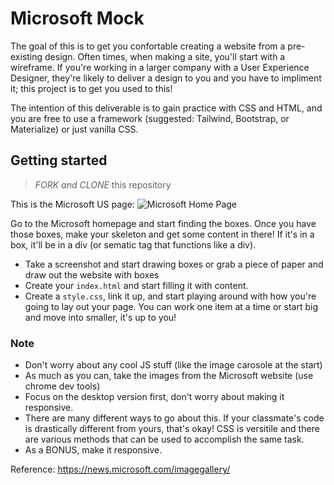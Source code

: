 # Microsoft Mock

The goal of this is to get you confortable creating a website from a pre-existing design. Often times, when making a site, you'll start with a wireframe. If you're working in a larger company with a User Experience Designer, they're likely to deliver a design to you and you have to impliment it; this project is to get you used to this!

The intention of this deliverable is to gain practice with CSS and HTML, and you are free to use a framework (suggested: Tailwind, Bootstrap, or Materialize) or just vanilla CSS.

## Getting started

> *FORK and CLONE* this repository 

This is the Microsoft US page:
![Microsoft Home Page](./MicrosoftMockImg.png)

Go to the Microsoft homepage and start finding the boxes. Once you have those boxes, make your skeleton and get some content in there! If it's in a box, it'll be in a div (or sematic tag that functions like a div). 

* Take a screenshot and start drawing boxes or grab a piece of paper and draw out the website with boxes
* Create your `index.html` and start filling it with content.
* Create a `style.css`, link it up, and start playing around with how you're going to lay out your page. You can work one item at a time or start big and move into smaller, it's up to you!


### Note
* Don't worry about any cool JS stuff (like the image carosole at the start)
* As much as you can, take the images from the Microsoft website (use chrome dev tools)
* Focus on the desktop version first, don't worry about making it responsive.
* There are many different ways to go about this. If your classmate's code is drastically different from yours, that's okay! CSS is versitile and there are various methods that can be used to accomplish the same task.
* As a BONUS, make it responsive. 

Reference:
https://news.microsoft.com/imagegallery/